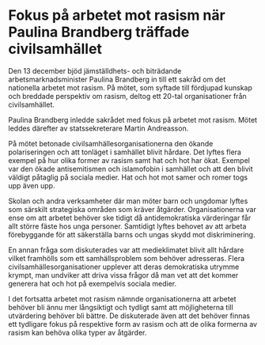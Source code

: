 # Fokus på arbetet mot rasism när Paulina Brandberg träffade civilsamhället

Den 13 december bjöd jämställdhets- och biträdande arbetsmarknadsminister Paulina Brandberg in till ett sakråd om det nationella arbetet mot rasism. På mötet, som syftade till fördjupad kunskap och breddade perspektiv om rasism, deltog ett 20-tal organisationer från civilsamhället.

Paulina Brandberg inledde sakrådet med fokus på arbetet mot rasism. Mötet leddes därefter av statssekreterare Martin Andreasson.

På mötet betonade civilsamhällesorganisationerna den ökande polariseringen och att tonläget i samhället blivit hårdare. Det lyftes flera exempel på hur olika former av rasism samt hat och hot har ökat. Exempel var den ökade antisemitismen och islamofobin i samhället och att den blivit väldigt påtaglig på sociala medier. Hat och hot mot samer och romer togs upp även upp.

Skolan och andra verksamheter där man möter barn och ungdomar lyftes som särskilt strategiska områden som kräver åtgärder. Organisationerna var ense om att arbetet behöver ske tidigt då antidemokratiska värderingar får allt större fäste hos unga personer. Samtidigt lyftes behovet av att arbeta förebyggande för att säkerställa barns och ungas skydd mot diskriminering.

En annan fråga som diskuterades var att medieklimatet blivit allt hårdare vilket framhölls som ett samhällsproblem som behöver adresseras. Flera civilsamhällesorganisationer upplever att deras demokratiska utrymme krympt, man undviker att driva vissa frågor då man vet att det kommer generera hat och hot på exempelvis sociala medier.

I det fortsatta arbetet mot rasism nämnde organisationerna att arbetet behöver bli ännu mer långsiktigt och tydligt samt att möjligheterna till utvärdering behöver bli bättre. De diskuterade även att det behöver finnas ett tydligare fokus på respektive form av rasism och att de olika formerna av rasism kan behöva olika typer av åtgärder.
